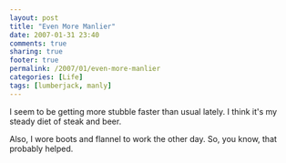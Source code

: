 ```yaml
---
layout: post
title: "Even More Manlier"
date: 2007-01-31 23:40
comments: true
sharing: true
footer: true
permalink: /2007/01/even-more-manlier
categories: [Life]
tags: [lumberjack, manly]
---
```

I seem to be getting more stubble faster than usual lately.  I think it's my steady diet of steak and beer.

Also, I wore boots and flannel to work the other day.  So, you know, that probably helped.
